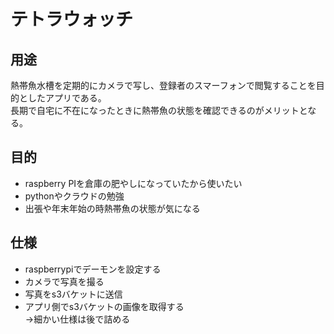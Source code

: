 # テトラウォッチ
## 用途
熱帯魚水槽を定期的にカメラで写し、登録者のスマーフォンで閲覧することを目的としたアプリである。  
長期で自宅に不在になったときに熱帯魚の状態を確認できるのがメリットとなる。  

## 目的
- raspberry PIを倉庫の肥やしになっていたから使いたい
- pythonやクラウドの勉強
- 出張や年末年始の時熱帯魚の状態が気になる

## 仕様
- raspberrypiでデーモンを設定する
- カメラで写真を撮る
- 写真をs3バケットに送信
- アプリ側でs3バケットの画像を取得する  
→細かい仕様は後で詰める
